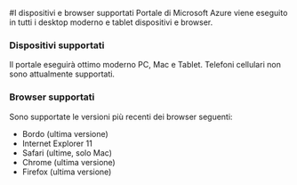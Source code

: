<properties
    pageTitle="I dispositivi e browser supportati"
    description="Descrive il browser e dispositivi funzionerà nel portale di Azure." 
    services=""
    documentationCenter=""
    authors="flanakin"
    writer="flanakin"
    manager="lwelicki"
    editor=""/>

<tags
    ms.service="multiple"
    ms.workload="multiple"
    ms.tgt_pltfrm="ibiza"
    ms.devlang="na"
    ms.topic="article"
    ms.date="07/23/2015"
    ms.author="micflan"/>

#<a name="supported-browsers-and-devices"></a>I dispositivi e browser supportati
Portale di Microsoft Azure viene eseguito in tutti i desktop moderno e tablet dispositivi e browser.

### <a name="supported-devices"></a>Dispositivi supportati
Il portale eseguirà ottimo moderno PC, Mac e Tablet. Telefoni cellulari non sono attualmente supportati.

### <a name="supported-browsers"></a>Browser supportati
Sono supportate le versioni più recenti dei browser seguenti:

- Bordo (ultima versione)
- Internet Explorer 11
- Safari (ultime, solo Mac)
- Chrome (ultima versione)
- Firefox (ultima versione)
